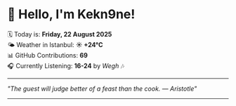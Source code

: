 # 👋 Hello, I'm Kekn9ne!

🗓️ Today is: **Friday, 22 August 2025**  
🌤️ Weather in Istanbul: **☀️   +24°C**  
📊 GitHub Contributions: **69**  
🎧 Currently Listening: **16-24** by *Wegh* 🎶

---

_"The guest will judge better of a feast than the cook. — *Aristotle*"_

---
